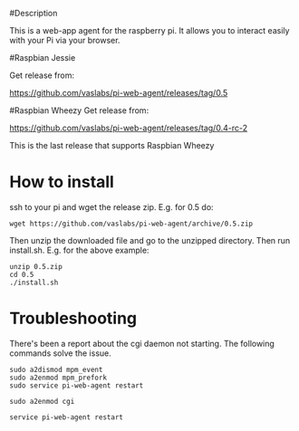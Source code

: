#Description

This is a web-app agent for the raspberry pi. It allows you to interact easily with your Pi via your browser. 


#Raspbian Jessie

Get release from:

https://github.com/vaslabs/pi-web-agent/releases/tag/0.5


#Raspbian Wheezy
Get release from:

https://github.com/vaslabs/pi-web-agent/releases/tag/0.4-rc-2

This is the last release that supports Raspbian Wheezy


# How to install

ssh to your pi and wget the release zip. E.g. for 0.5 do:
```shell
wget https://github.com/vaslabs/pi-web-agent/archive/0.5.zip
```
Then unzip the downloaded file and go to the unzipped directory. Then run install.sh.
E.g. for the above example:
```shell
unzip 0.5.zip
cd 0.5
./install.sh
```
# Troubleshooting
There's been a report about the cgi daemon not starting. The following commands solve the issue.
```
sudo a2dismod mpm_event
sudo a2enmod mpm_prefork
sudo service pi-web-agent restart

sudo a2enmod cgi

service pi-web-agent restart
```
